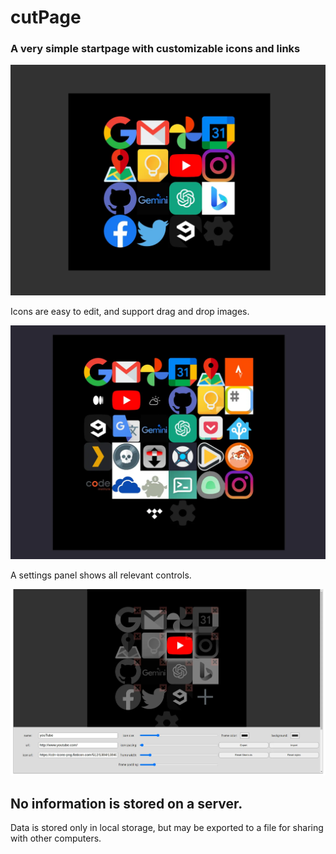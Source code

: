 # cutPage

### A very simple startpage with customizable icons and links

![cover image](./public/1.webp)

Icons are easy to edit, and support drag and drop images.  

![cover image](./public/2.webp)

A settings panel shows all relevant controls. 

![cover image](./public/4.webp)

## No information is stored on a server. 
Data is stored only in local storage, but may be exported to a file for sharing with other computers.  